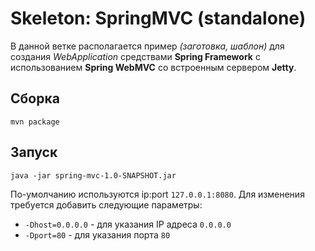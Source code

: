 # Skeleton: SpringMVC (standalone)

В данной ветке располагается пример *(заготовка, шаблон)*
для создания _WebApplication_ средствами **Spring Framework**
с использованием **Spring WebMVC** со встроенным сервером **Jetty**.

## Сборка

```
mvn package
```

## Запуск

```
java -jar spring-mvc-1.0-SNAPSHOT.jar
```

По-умолчанию используются ip:port `127.0.0.1:8080`. Для изменения требуется добавить следующие параметры:

- `-Dhost=0.0.0.0` - для указания IP адреса `0.0.0.0`
- `-Dport=80` - для указания порта `80`
